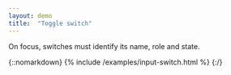 ```yaml
---
layout: demo
title:  "Toggle switch"
---
```


On focus, switches must identify its name, role and state.

{::nomarkdown}
{% include /examples/input-switch.html %}
{:/}
